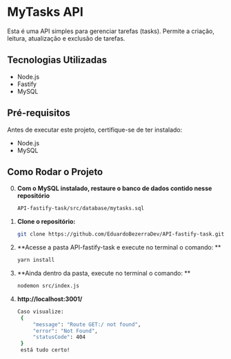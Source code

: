 # MyTasks API

Esta é uma API simples para gerenciar tarefas (tasks). Permite a criação, leitura, atualização e exclusão de tarefas.

## Tecnologias Utilizadas

- Node.js
- Fastify
- MySQL

## Pré-requisitos

Antes de executar este projeto, certifique-se de ter instalado:

- Node.js
- MySQL

## Como Rodar o Projeto
0. **Com o MySQL instalado, restaure o banco de dados contido nesse repositório**
    ```bash
    API-fastify-task/src/database/mytasks.sql
   

1. **Clone o repositório:**

   ```bash
   git clone https://github.com/EduardoBezerraDev/API-fastify-task.git
   
2. **Acesse a pasta API-fastify-task e execute no terminal o comando: **

   ```bash
   yarn install

3. **Ainda dentro da pasta, execute no terminal o comando: **

   ```bash
   nodemon src/index.js 

4. **http://localhost:3001/**

   ```bash
   Caso visualize: 
    {
        "message": "Route GET:/ not found",
        "error": "Not Found",
        "statusCode": 404
    }
    está tudo certo!